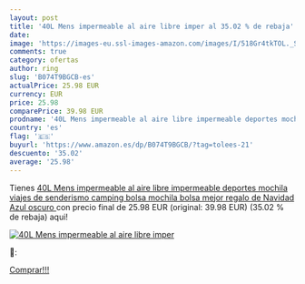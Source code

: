 ```yaml
---
layout: post
title: '40L Mens impermeable al aire libre imper al 35.02 % de rebaja'
date: 
image: 'https://images-eu.ssl-images-amazon.com/images/I/518Gr4tkTOL._SL200_.jpg'
comments: true
category: ofertas
author: ring
slug: 'B074T9BGCB-es'
actualPrice: 25.98 EUR
currency: EUR
price: 25.98
comparePrice: 39.98 EUR
prodname: '40L Mens impermeable al aire libre impermeable deportes mochila viajes de senderismo camping bolsa mochila bolsa mejor regalo de Navidad  Azul oscuro '
country: 'es'
flag: '🇪🇸'
buyurl: 'https://www.amazon.es/dp/B074T9BGCB/?tag=tolees-21'
descuento: '35.02'
average: '25.98'
---
```


Tienes [40L Mens impermeable al aire libre impermeable deportes mochila viajes de senderismo camping bolsa mochila bolsa mejor regalo de Navidad  Azul oscuro ](https://www.amazon.es/dp/B074T9BGCB/?tag=tolees-21) con precio final de  25.98 EUR (original: 39.98 EUR) (35.02 %  de rebaja) aqui!

[![40L Mens impermeable al aire libre imper](https://images-eu.ssl-images-amazon.com/images/I/518Gr4tkTOL._SL200_.jpg)](https://www.amazon.es/dp/B074T9BGCB/?tag=tolees-21)

🔎:


[Comprar!!!](https://www.amazon.es/dp/B074T9BGCB/?tag=tolees-21)
